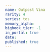 ```yaml
---
name: Outpost Vina
rarity: 4
series: tos
memory_alpha:
bigbook_tier: -1
in_portal: true
date:
published: true
---
```



